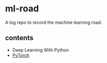 # ml-road
A log repo to record the machine learning road.

## contents
- Deep Learning With Python
- [PyTorch](pytorch.md)
